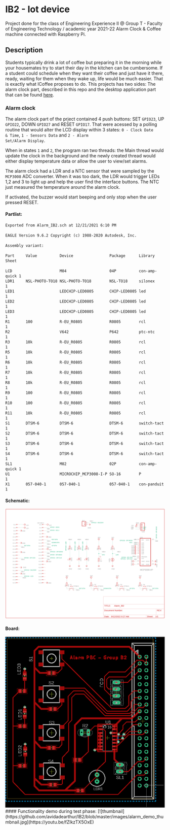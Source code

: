 # IB2 - Iot device

Project done for the class of Engineering Experience II @ Group T - Faculty of Engineering Technology / academic year 2021-22
Alarm Clock & Coffee machine connected with Raspberry Pi.

## Description

Students typically drink a lot of coffee but preparing it in the morning while your housemates try to start their day in the kitchen can be cumbersome. 
If a student could schedule when they want their coffee and just have it there, ready, waiting for them when they wake up, life would be much easier. 
That is exactly what ICoffee proposes to do. This projects has two sides: The alarm clock part, described in this repo and the desktop application part that can
be found [here](https://github.com/avidadearthur/iCoffee).

### Alarm clock
The alarm clock part of the prject contained 4 push buttons:  SET <code>GPIO23</code>, UP <code>GPIO22</code>, DOWN <code>GPIO27</code> and RESET <code>GPIO17</code>. That were acessed by a polling routine that would alter the LCD display within 3 states: <code>0 - Clock Date & Time</code>, <code>1 - Sensors Data</code> and <code>2 - Alarm Set/Alarm Display</code>. 

When in states <code>1</code> and <code>2</code>, the program ran two threads: the Main thread would update the clock in the background and the newly created thread would either display temperature data or allow the user to view/set alarms.

The alarm clock had a LDR and a NTC sensor that were sampled by the <code>MCP3008</code> ADC converter. When it was too dark, the LDR would trigger LEDs 1,2 and 3 to light up and help the user find the interface buttons. The NTC just measured the temperature around the alarm clock.

If activated, the buzzer would start beeping and only stop when the user pressed RESET.
#### Partlist:
```
Exported from Alarm_IB2.sch at 12/21/2021 6:10 PM

EAGLE Version 9.6.2 Copyright (c) 1988-2020 Autodesk, Inc.

Assembly variant: 

Part     Value          Device                Package      Library       Sheet

LCD                     M04                   04P          con-amp-quick 1
LDR1     NSL-PHOTO-TO18 NSL-PHOTO-TO18        NSL-TO18     silonex       1
LED1                    LEDCHIP-LED0805       CHIP-LED0805 led           1
LED2                    LEDCHIP-LED0805       CHIP-LED0805 led           1
LED3                    LEDCHIP-LED0805       CHIP-LED0805 led           1
R1       100            R-EU_R0805            R0805        rcl           1
R2                      V642                  P642         ptc-ntc       1
R3       10k            R-EU_R0805            R0805        rcl           1
R5       10k            R-EU_R0805            R0805        rcl           1
R6       10k            R-EU_R0805            R0805        rcl           1
R7       10k            R-EU_R0805            R0805        rcl           1
R8       10k            R-EU_R0805            R0805        rcl           1
R9       100            R-EU_R0805            R0805        rcl           1
R10      100            R-EU_R0805            R0805        rcl           1
R11      10k            R-EU_R0805            R0805        rcl           1
S1       DTSM-6         DTSM-6                DTSM-6       switch-tact   1
S2       DTSM-6         DTSM-6                DTSM-6       switch-tact   1
S3       DTSM-6         DTSM-6                DTSM-6       switch-tact   1
S4       DTSM-6         DTSM-6                DTSM-6       switch-tact   1
SL1                     M02                   02P          con-amp-quick 1
U1                      MICROCHIP_MCP3008-I-P SO-16        P             1
X1       057-040-1      057-040-1             057-040-1    con-panduit   1
```
#### Schematic:
<img src="https://github.com/avidadearthur/IB2/blob/master/images/alarm_IB2_sch.png"></img>
#### Board:
<img src="https://github.com/avidadearthur/IB2/blob/master/images/alarm_IB2_brd.png">
#### Functionality demo during test phase:
[![thumbnail](https://github.com/avidadearthur/IB2/blob/master/images/alarm_demo_thumbnail.jpg](https://youtu.be/fZlkzTX5OxE)
